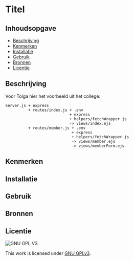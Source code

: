 # Titel

<!-- Geef je project een titel en schrijf in één zin wat het is -->

## Inhoudsopgave

- [Beschrijving](#beschrijving)
- [Kenmerken](#kenmerken)
- [Installatie](#installatie)
- [Gebruik](#gebruik)
- [Bronnen](#bronnen)
- [Licentie](#licentie)

## Beschrijving

Voor Tolga hier het voorbeeld uit het college:

```
Server.js + express
          + routes/index.js + .env
                            + express
                            + helpers/fetchWrapper.js
                            -> views/index.ejs
          + routes/member.js + .env
                             + express
                             + helpers/fetchWrapper.js
                             -> views/member.ejs
                             -> views/memberForm.ejs
```

<!-- In de Beschrijving staat hoe je project er uit ziet, hoe het werkt en wat je er mee kan. -->
<!-- Voeg een mooie poster visual toe 📸 -->
<!-- Voeg een link toe naar Github Pages 🌐-->

## Kenmerken

<!-- Bij Kenmerken staat welke technieken zijn gebruikt en hoe. Wat is de HTML structuur? Wat zijn de belangrijkste dingen in CSS? Wat is er met Javascript gedaan en hoe? Misschien heb je een framwork of library gebruikt? -->

## Installatie

## Gebruik

## Bronnen

## Licentie

![GNU GPL V3](https://www.gnu.org/graphics/gplv3-127x51.png)

This work is licensed under [GNU GPLv3](./LICENSE).

